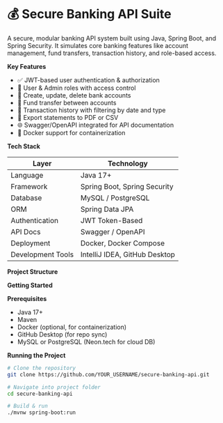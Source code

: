 # 💰 Secure Banking API Suite
A secure, modular banking API system built using Java, Spring Boot, and Spring Security. It simulates core banking features like account management, fund transfers, transaction history, and role-based access.

**Key Features**
- ✅ JWT-based user authentication & authorization
- 👤 User & Admin roles with access control
- 🏦 Create, update, delete bank accounts
- 🔁 Fund transfer between accounts
- 📜 Transaction history with filtering by date and type
- 📄 Export statements to PDF or CSV
- 🌐 Swagger/OpenAPI integrated for API documentation
- 🐳 Docker support for containerization


**Tech Stack**

| Layer              | Technology                          |
|-------------------|--------------------------------|
| Language           | Java 17+                        |
| Framework          | Spring Boot, Spring Security   |
| Database           | MySQL / PostgreSQL             |
| ORM                | Spring Data JPA                |
| Authentication     | JWT Token-Based                |
| API Docs           | Swagger / OpenAPI              |
| Deployment         | Docker, Docker Compose         |
| Development Tools  | IntelliJ IDEA, GitHub Desktop  |

**Project Structure**

**Getting Started**

**Prerequisites**

- Java 17+
- Maven
- Docker (optional, for containerization)
- GitHub Desktop (for repo sync)
- MySQL or PostgreSQL (Neon.tech for cloud DB)

**Running the Project**

```bash
# Clone the repository
git clone https://github.com/YOUR_USERNAME/secure-banking-api.git

# Navigate into project folder
cd secure-banking-api

# Build & run
./mvnw spring-boot:run
